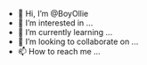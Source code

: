 - 👋 Hi, I’m @BoyOllie
- 👀 I’m interested in ...
- 🌱 I’m currently learning ...
- 💞️ I’m looking to collaborate on ...
- 📫 How to reach me ...

<!---
BoyOllie/BoyOllie is a ✨ special ✨ repository because its `README.md` (this file) appears on your GitHub profile.
You can click the Preview link to take a look at your changes.
--->
